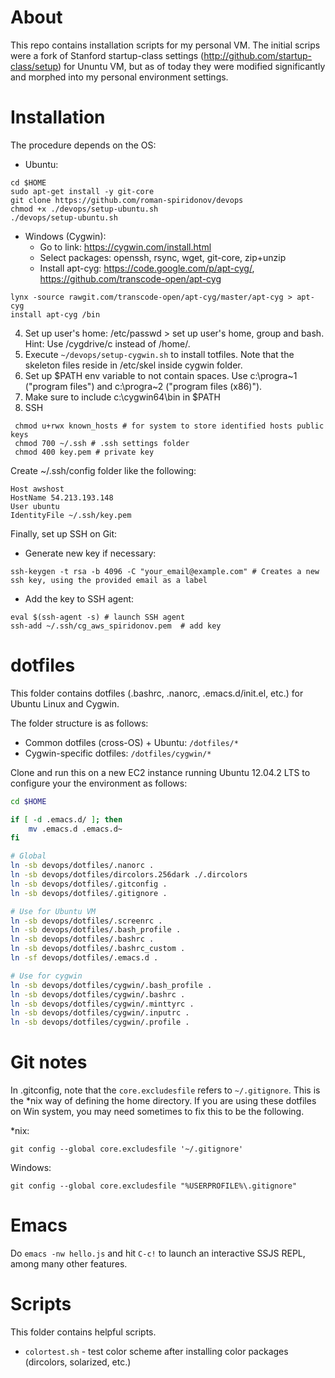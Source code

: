 About
====
This repo contains installation scripts for my personal VM.
The initial scrips were a fork of Stanford startup-class settings (http://github.com/startup-class/setup) for Ununtu VM, but as of today they were modified significantly and morphed into my personal environment settings.

Installation
============
The procedure depends on the OS:
* Ubuntu: 
```
cd $HOME
sudo apt-get install -y git-core
git clone https://github.com/roman-spiridonov/devops
chmod +x ./devops/setup-ubuntu.sh
./devops/setup-ubuntu.sh
```

* Windows (Cygwin):
	* Go to link: https://cygwin.com/install.html
	* Select packages: openssh, rsync, wget, git-core, zip+unzip
	* Install apt-cyg: https://code.google.com/p/apt-cyg/, https://github.com/transcode-open/apt-cyg
```	
lynx -source rawgit.com/transcode-open/apt-cyg/master/apt-cyg > apt-cyg
install apt-cyg /bin
```

4. Set up user's home: /etc/passwd > set up user's home, group and bash. Hint: Use /cygdrive/c instead of /home/. 
5. Execute `~/devops/setup-cygwin.sh` to install totfiles. Note that the skeleton files reside in /etc/skel inside cygwin folder.
6. Set up $PATH env variable to not contain spaces. Use c:\progra~1 ("program files") and c:\progra~2 ("program files (x86)").
7. Make sure to include c:\cygwin64\bin in $PATH
8. SSH
```
 chmod u+rwx known_hosts # for system to store identified hosts public keys
 chmod 700 ~/.ssh # .ssh settings folder
 chmod 400 key.pem # private key
```
Create ~/.ssh/config folder like the following:
```
Host awshost
HostName 54.213.193.148
User ubuntu
IdentityFile ~/.ssh/key.pem
```
Finally, set up SSH on Git:
* Generate new key if necessary:
```
ssh-keygen -t rsa -b 4096 -C "your_email@example.com" # Creates a new ssh key, using the provided email as a label
```
* Add the key to SSH agent:
```
eval $(ssh-agent -s) # launch SSH agent
ssh-add ~/.ssh/cg_aws_spiridonov.pem  # add key
```


dotfiles
============
This folder contains dotfiles (.bashrc, .nanorc, .emacs.d/init.el, etc.) for Ubuntu Linux and Cygwin.

The folder structure is as follows:
* Common dotfiles (cross-OS) + Ubuntu: `/dotfiles/*`
* Cygwin-specific dotfiles: `/dotfiles/cygwin/*`

Clone and run this on a new EC2 instance running Ubuntu 12.04.2 LTS to
configure your the environment as follows:

```sh
cd $HOME

if [ -d .emacs.d/ ]; then
    mv .emacs.d .emacs.d~
fi

# Global
ln -sb devops/dotfiles/.nanorc .
ln -sb devops/dotfiles/dircolors.256dark ./.dircolors
ln -sb devops/dotfiles/.gitconfig .
ln -sb devops/dotfiles/.gitignore .

# Use for Ubuntu VM
ln -sb devops/dotfiles/.screenrc .
ln -sb devops/dotfiles/.bash_profile .
ln -sb devops/dotfiles/.bashrc .
ln -sb devops/dotfiles/.bashrc_custom .
ln -sf devops/dotfiles/.emacs.d .

# Use for cygwin
ln -sb devops/dotfiles/cygwin/.bash_profile .
ln -sb devops/dotfiles/cygwin/.bashrc .
ln -sb devops/dotfiles/cygwin/.minttyrc .
ln -sb devops/dotfiles/cygwin/.inputrc .
ln -sb devops/dotfiles/cygwin/.profile .
```

Git notes
====
In .gitconfig, note that the `core.excludesfile` refers to `~/.gitignore`. This is the *nix way of defining the home directory.
If you are using these dotfiles on Win system, you may need sometimes to fix this to be the following.

*nix:
```
git config --global core.excludesfile '~/.gitignore'
```

Windows:
```
git config --global core.excludesfile "%USERPROFILE%\.gitignore"
```

Emacs
============
Do `emacs -nw hello.js` and hit `C-c!` to launch an interactive SSJS REPL, among many other features.


Scripts
============
This folder contains helpful scripts.
* `colortest.sh` - test color scheme after installing color packages (dircolors, solarized, etc.)

